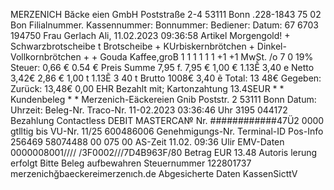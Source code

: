 MERZENICH Băcke eien GmbH Poststraße 2-4 53111 Bonn .228-1843 75 02 Bon Filialnummer. Kassennummer: Bonnummer: Bediener: Datum: 67 6703 194750 Frau Gerlach Ali, 11.02.2023 09:36:58 Artikel Morgengold! + Schwarzbrotscheibe t Brotscheibe + KUrbiskernbrötchen + Dinkel-Vollkornbrötchen + + Gouda Kaffee,groB 1 1 1 1 1 1 +1 +1 MwSt. /o 7 0 19% Steuer: 0,66 € 0.54 € Preis Summe 7,95 f. 7,95 € 1,00 € 1.13Ễ 3,40 e Netto 3,42€ 2,86 € 1,00 t 1.13Ẽ 3 40 t Brutto 1008€ 3,40 ẽ Total: 13 48€ Gegeben: Zurück: 13,48€ 0,00 EHR Bezahlt mit; Kartonzahtung 13.4SEUR * * Kundenbeleg * * Merzenich-Eäckereien Gnib Poststr. 2 53111 Bonn Datum: Uhrzeit: Beleg-Nr. Traco-Nr. 11-02.2023 03:36:46 Uhr 3195 044172 Bezahlung Contactless DEBIT MASTERCA№ Nr. ############47Ü2 0000 gtlltig bis VU-Nr. 11/25 600486006 Genehmigungs-Nr. Terminal-ID Pos-Info 256469 58074488 00 075 00 AS-Zeit 11.02. 09:36 Ulir EMV-Daten 0000008001//// /3F0002///7D4B963F/80 Betrag EUR 13.48 Autoris lerung erfolgt Bitte Beleg aufbewahren Steuernummer 122801737 merzenichğbaeckereimerzenıch.de Abgesicherte Daten KassenSicttV
